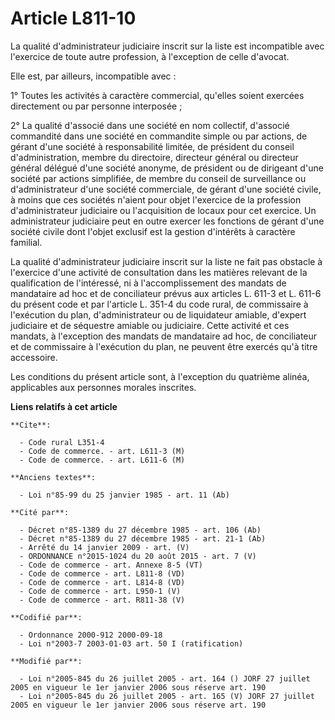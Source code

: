 # Article L811-10

La qualité d'administrateur judiciaire inscrit sur la liste est incompatible avec l'exercice de toute autre profession, à
l'exception de celle d'avocat.

Elle est, par ailleurs, incompatible avec :

1° Toutes les activités à caractère commercial, qu'elles soient exercées directement ou par personne interposée ;

2° La qualité d'associé dans une société en nom collectif, d'associé commandité dans une société en commandite simple ou par
actions, de gérant d'une société à responsabilité limitée, de président du conseil d'administration, membre du directoire,
directeur général ou directeur général délégué d'une société anonyme, de président ou de dirigeant d'une société par actions
simplifiée, de membre du conseil de surveillance ou d'administrateur d'une société commerciale, de gérant d'une société
civile, à moins que ces sociétés n'aient pour objet l'exercice de la profession d'administrateur judiciaire ou l'acquisition
de locaux pour cet exercice. Un administrateur judiciaire peut en outre exercer les fonctions de gérant d'une société civile
dont l'objet exclusif est la gestion d'intérêts à caractère familial.

La qualité d'administrateur judiciaire inscrit sur la liste ne fait pas obstacle à l'exercice d'une activité de consultation
dans les matières relevant de la qualification de l'intéressé, ni à l'accomplissement des mandats de mandataire ad hoc et de
conciliateur prévus aux articles L. 611-3 et L. 611-6 du présent code et par l'article L. 351-4 du code rural, de commissaire
à l'exécution du plan, d'administrateur ou de liquidateur amiable, d'expert judiciaire et de séquestre amiable ou judiciaire.
Cette activité et ces mandats, à l'exception des mandats de mandataire ad hoc, de conciliateur et de commissaire à
l'exécution du plan, ne peuvent être exercés qu'à titre accessoire.

Les conditions du présent article sont, à l'exception du quatrième alinéa, applicables aux personnes morales inscrites.

**Liens relatifs à cet article**

	**Cite**:

	  - Code rural L351-4
	  - Code de commerce. - art. L611-3 (M)
	  - Code de commerce. - art. L611-6 (M)

	**Anciens textes**:

	  - Loi n°85-99 du 25 janvier 1985 - art. 11 (Ab)

	**Cité par**:

	  - Décret n°85-1389 du 27 décembre 1985 - art. 106 (Ab)
	  - Décret n°85-1389 du 27 décembre 1985 - art. 21-1 (Ab)
	  - Arrêté du 14 janvier 2009 - art. (V)
	  - ORDONNANCE n°2015-1024 du 20 août 2015 - art. 7 (V)
	  - Code de commerce - art. Annexe 8-5 (VT)
	  - Code de commerce - art. L811-8 (VD)
	  - Code de commerce - art. L814-8 (VD)
	  - Code de commerce - art. L950-1 (V)
	  - Code de commerce - art. R811-38 (V)

	**Codifié par**:

	  - Ordonnance 2000-912 2000-09-18
	  - Loi n°2003-7 2003-01-03 art. 50 I (ratification)

	**Modifié par**:

	  - Loi n°2005-845 du 26 juillet 2005 - art. 164 () JORF 27 juillet 2005 en vigueur le 1er janvier 2006 sous réserve art. 190
	  - Loi n°2005-845 du 26 juillet 2005 - art. 165 (V) JORF 27 juillet 2005 en vigueur le 1er janvier 2006 sous réserve art. 190
